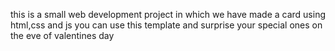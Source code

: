 this is a small web development project in which we have made a card using html,css and js you can use this template and surprise your special ones on the eve of valentines day

